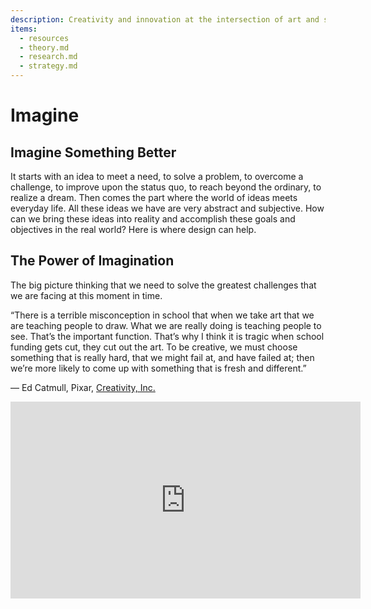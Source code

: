 ```yaml
---
description: Creativity and innovation at the intersection of art and science.
items:
  - resources
  - theory.md
  - research.md
  - strategy.md
---
```


# Imagine

## Imagine Something Better

It starts with an idea to meet a need, to solve a problem, to overcome a challenge, to improve upon the status quo, to reach beyond the ordinary, to realize a dream. Then comes the part where the world of ideas meets everyday life. All these ideas we have are very abstract and subjective. How can we bring these ideas into reality and accomplish these goals and objectives in the real world? Here is where design can help.

## The Power of Imagination

The big picture thinking that we need to solve the greatest challenges that we are facing at this moment in time.

“There is a terrible misconception in school that when we take art that we are teaching people to draw. What we are really doing is teaching people to see. That’s the important function. That’s why I think it is tragic when school funding gets cut, they cut out the art. To be creative, we must choose something that is really hard, that we might fail at, and have failed at; then we’re more likely to come up with something that is fresh and different.”

— Ed Catmull, Pixar, [Creativity, Inc.](https://medium.com/imaginaxiom/art-science-7f076db69e12)

<iframe width="560" height="315" src="https://www.youtube.com/embed/ZrjusPeOZRk" frameborder="0" allow="accelerometer; autoplay; encrypted-media; gyroscope; picture-in-picture" allowfullscreen></iframe>
